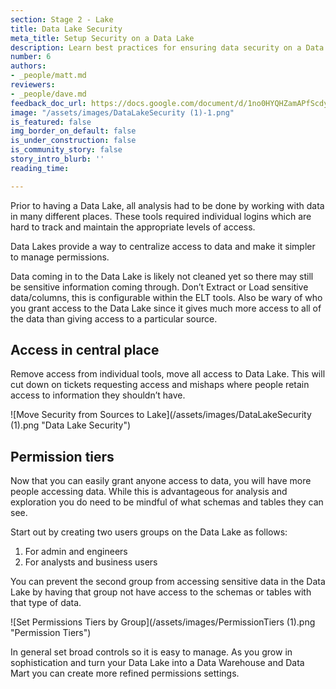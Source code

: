 ```yaml
---
section: Stage 2 - Lake
title: Data Lake Security
meta_title: Setup Security on a Data Lake
description: Learn best practices for ensuring data security on a Data Lake database.
number: 6
authors:
- _people/matt.md
reviewers:
- _people/dave.md
feedback_doc_url: https://docs.google.com/document/d/1no0HYQHZamAPfScdyF3zozPcukMu5EIQYjPa30LMTK0/edit?usp=sharing
image: "/assets/images/DataLakeSecurity (1)-1.png"
is_featured: false
img_border_on_default: false
is_under_construction: false
is_community_story: false
story_intro_blurb: ''
reading_time: 

---
```

Prior to having a Data Lake, all analysis had to be done by working with data in many different places. These tools required individual logins which are hard to track and maintain the appropriate levels of access.

Data Lakes provide a way to centralize access to data and make it simpler to manage permissions.

Data coming in to the Data Lake is likely not cleaned yet so there may still be sensitive information coming through. Don’t Extract or Load sensitive data/columns, this is configurable within the ELT tools. Also be wary of who you grant access to the Data Lake since it gives much more access to all of the data than giving access to a particular source.

## Access in central place

Remove access from individual tools, move all access to Data Lake. This will cut down on tickets requesting access and mishaps where people retain access to information they shouldn’t have.

![Move Security from Sources to Lake](/assets/images/DataLakeSecurity (1).png "Data Lake Security")

## Permission tiers

Now that you can easily grant anyone access to data, you will have more people accessing data. While this is advantageous for analysis and exploration you do need to be mindful of what schemas and tables they can see.

Start out by creating two users groups on the Data Lake as follows:

1. For admin and engineers
2. For analysts and business users

You can prevent the second group from accessing sensitive data in the Data Lake by having that group not have access to the schemas or tables with that type of data.

![Set Permissions Tiers by Group](/assets/images/PermissionTiers (1).png "Permission Tiers")

In general set broad controls so it is easy to manage. As you grow in sophistication and turn your Data Lake into a Data Warehouse and Data Mart you can create more refined permissions settings.